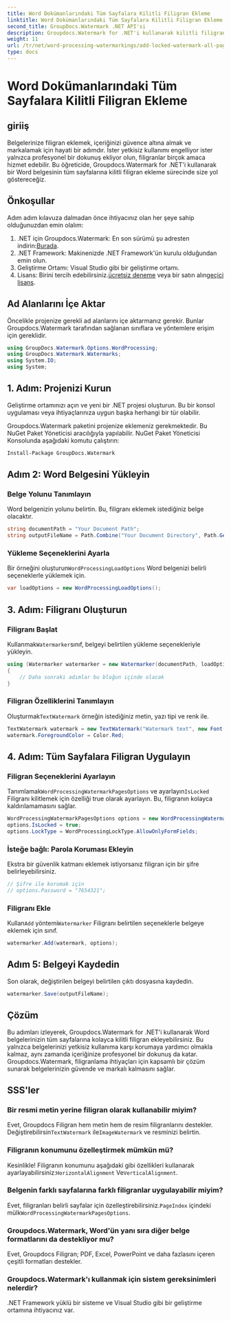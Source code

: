 ```yaml
---
title: Word Dokümanlarındaki Tüm Sayfalara Kilitli Filigran Ekleme
linktitle: Word Dokümanlarındaki Tüm Sayfalara Kilitli Filigran Ekleme
second_title: GroupDocs.Watermark .NET API'si
description: Groupdocs.Watermark for .NET'i kullanarak kilitli filigranlar ekleyerek belgelerinizi güvence altına alın. Kolay uygulama için adım adım kılavuzumuzu izleyin.
weight: 11
url: /tr/net/word-processing-watermarkings/add-locked-watermark-all-pages-word-docs/
type: docs
---
```

# Word Dokümanlarındaki Tüm Sayfalara Kilitli Filigran Ekleme

## giriiş
Belgelerinize filigran eklemek, içeriğinizi güvence altına almak ve markalamak için hayati bir adımdır. İster yetkisiz kullanımı engelliyor ister yalnızca profesyonel bir dokunuş ekliyor olun, filigranlar birçok amaca hizmet edebilir. Bu öğreticide, Groupdocs.Watermark for .NET'i kullanarak bir Word belgesinin tüm sayfalarına kilitli filigran ekleme sürecinde size yol göstereceğiz.
## Önkoşullar
Adım adım kılavuza dalmadan önce ihtiyacınız olan her şeye sahip olduğunuzdan emin olalım:
1. .NET için Groupdocs.Watermark: En son sürümü şu adresten indirin:[Burada](https://releases.groupdocs.com/Watermark/net/).
2. .NET Framework: Makinenizde .NET Framework'ün kurulu olduğundan emin olun.
3. Geliştirme Ortamı: Visual Studio gibi bir geliştirme ortamı.
4.  Lisans: Birini tercih edebilirsiniz.[ücretsiz deneme](https://releases.groupdocs.com/) veya bir satın alın[geçici lisans](https://purchase.groupdocs.com/temporary-license/).
## Ad Alanlarını İçe Aktar
Öncelikle projenize gerekli ad alanlarını içe aktarmanız gerekir. Bunlar Groupdocs.Watermark tarafından sağlanan sınıflara ve yöntemlere erişim için gereklidir.
```csharp
using GroupDocs.Watermark.Options.WordProcessing;
using GroupDocs.Watermark.Watermarks;
using System.IO;
using System;
```
## 1. Adım: Projenizi Kurun

Geliştirme ortamınızı açın ve yeni bir .NET projesi oluşturun. Bu bir konsol uygulaması veya ihtiyaçlarınıza uygun başka herhangi bir tür olabilir.

Groupdocs.Watermark paketini projenize eklemeniz gerekmektedir. Bu NuGet Paket Yöneticisi aracılığıyla yapılabilir. NuGet Paket Yöneticisi Konsolunda aşağıdaki komutu çalıştırın:
```sh
Install-Package GroupDocs.Watermark
```
## Adım 2: Word Belgesini Yükleyin
### Belge Yolunu Tanımlayın
Word belgenizin yolunu belirtin. Bu, filigranı eklemek istediğiniz belge olacaktır.
```csharp
string documentPath = "Your Document Path";
string outputFileName = Path.Combine("Your Document Directory", Path.GetFileName(documentPath));
```
### Yükleme Seçeneklerini Ayarla
 Bir örneğini oluşturun`WordProcessingLoadOptions` Word belgenizi belirli seçeneklerle yüklemek için.
```csharp
var loadOptions = new WordProcessingLoadOptions();
```
## 3. Adım: Filigranı Oluşturun
### Filigranı Başlat
 Kullanmak`Watermarker`sınıf, belgeyi belirtilen yükleme seçenekleriyle yükleyin.
```csharp
using (Watermarker watermarker = new Watermarker(documentPath, loadOptions))
{
    // Daha sonraki adımlar bu bloğun içinde olacak
}
```
### Filigran Özelliklerini Tanımlayın
 Oluşturmak`TextWatermark` örneğin istediğiniz metin, yazı tipi ve renk ile.
```csharp
TextWatermark watermark = new TextWatermark("Watermark text", new Font("Arial", 19));
watermark.ForegroundColor = Color.Red;
```
## 4. Adım: Tüm Sayfalara Filigran Uygulayın
### Filigran Seçeneklerini Ayarlayın
 Tanımlamak`WordProcessingWatermarkPagesOptions` ve ayarlayın`IsLocked` Filigranı kilitlemek için özelliği true olarak ayarlayın. Bu, filigranın kolayca kaldırılamamasını sağlar.
```csharp
WordProcessingWatermarkPagesOptions options = new WordProcessingWatermarkPagesOptions();
options.IsLocked = true;
options.LockType = WordProcessingLockType.AllowOnlyFormFields;
```
### İsteğe bağlı: Parola Koruması Ekleyin
Ekstra bir güvenlik katmanı eklemek istiyorsanız filigran için bir şifre belirleyebilirsiniz.
```csharp
// Şifre ile korumak için
// options.Password = "7654321";
```
### Filigranı Ekle
 Kullan`Add` yöntemi`Watermarker` Filigranı belirtilen seçeneklerle belgeye eklemek için sınıf.
```csharp
watermarker.Add(watermark, options);
```
## Adım 5: Belgeyi Kaydedin
Son olarak, değiştirilen belgeyi belirtilen çıktı dosyasına kaydedin.
```csharp
watermarker.Save(outputFileName);
```

## Çözüm
Bu adımları izleyerek, Groupdocs.Watermark for .NET'i kullanarak Word belgelerinizin tüm sayfalarına kolayca kilitli filigran ekleyebilirsiniz. Bu yalnızca belgelerinizi yetkisiz kullanıma karşı korumaya yardımcı olmakla kalmaz, aynı zamanda içeriğinize profesyonel bir dokunuş da katar. Groupdocs.Watermark, filigranlama ihtiyaçları için kapsamlı bir çözüm sunarak belgelerinizin güvende ve markalı kalmasını sağlar.
## SSS'ler
### Bir resmi metin yerine filigran olarak kullanabilir miyim?
 Evet, Groupdocs Filigran hem metin hem de resim filigranlarını destekler. Değiştirebilirsin`TextWatermark` ile`ImageWatermark` ve resminizi belirtin.
### Filigranın konumunu özelleştirmek mümkün mü?
 Kesinlikle! Filigranın konumunu aşağıdaki gibi özellikleri kullanarak ayarlayabilirsiniz:`HorizontalAlignment` Ve`VerticalAlignment`.
### Belgenin farklı sayfalarına farklı filigranlar uygulayabilir miyim?
 Evet, filigranları belirli sayfalar için özelleştirebilirsiniz.`PageIndex` içindeki mülk`WordProcessingWatermarkPagesOptions`.
### Groupdocs.Watermark, Word'ün yanı sıra diğer belge formatlarını da destekliyor mu?
Evet, Groupdocs Filigran; PDF, Excel, PowerPoint ve daha fazlasını içeren çeşitli formatları destekler.
### Groupdocs.Watermark'ı kullanmak için sistem gereksinimleri nelerdir?
.NET Framework yüklü bir sisteme ve Visual Studio gibi bir geliştirme ortamına ihtiyacınız var.